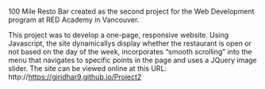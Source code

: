 100 Mile Resto Bar created as the second project for the Web Development program at RED Academy in Vancouver.

This project was to develop a one-page, responsive website. Using Javascript, the site dynamicallys display whether the restaurant is open or not based on the day of the week, incorporates “smooth scrolling” into the menu that navigates to specific points in the page and uses a JQuery image slider. The site can be viewed online at this URL: http://https://giridhar9.github.io/Project2